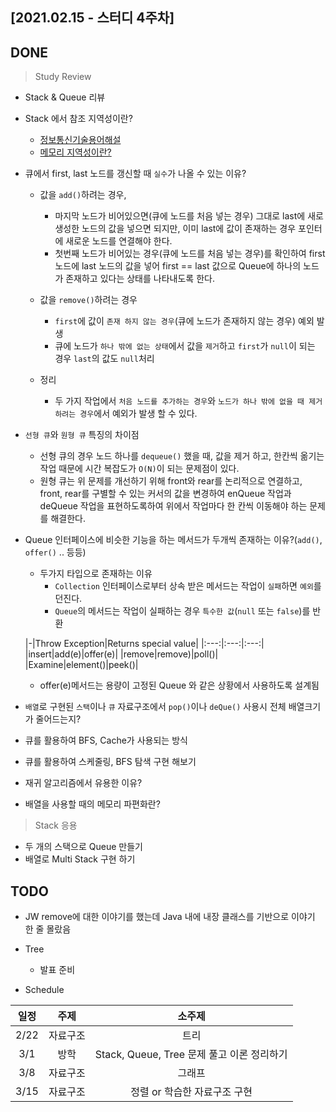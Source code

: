 ## [2021.02.15 - 스터디 4주차]

## DONE

> Study Review

- Stack & Queue 리뷰

- Stack 에서 참조 지역성이란?
	- [정보통신기술용어해설](http://www.ktword.co.kr/index.php)
	- [메모리 지역성이란?](https://wikidocs.net/22298)

- 큐에서 first, last 노드를 갱신할 때 `실수`가 나올 수 있는 이유?
	- 값을 `add()`하려는 경우,
		- 마지막 노드가 비어있으면(큐에 노드를 처음 넣는 경우) 그대로 last에 새로 생성한 노드의 값을 넣으면 되지만, 이미 last에 값이 존재하는 경우 포인터에 새로운 노드를 연결해야 한다.
		- 첫번째 노드가 비어있는 경우(큐에 노드를 처음 넣는 경우)를 확인하여 first 노드에 last 노드의 값을 넣어 first == last 값으로 Queue에 하나의 노드가 존재하고 있다는 상태를 나타내도록 한다.

	- 값을 `remove()`하려는 경우
		- `first`에 값이 `존재 하지 않는 경우`(큐에 노드가 존재하지 않는 경우) 예외 발생
		- 큐에 노드가 `하나 밖에 없는 상태`에서 값을 `제거`하고 `first`가 `null`이 되는 경우 `last`의 값도 `null`처리

	- 정리
		- 두 가지 작업에서 `처음 노드를 추가하는 경우`와 `노드가 하나 밖에 없을 때 제거하려는 경우`에서 예외가 발생 할 수 있다.

- `선형 큐`와 `원형 큐` 특징의 차이점
	- 선형 큐의 경우 노드 하나를 `dequeue()` 했을 때, 값을 제거 하고, 한칸씩 옮기는 작업 때문에 시간 복잡도가 `O(N)`이 되는 문제점이 있다.
	- 원형 큐는 위 문제를 개선하기 위해 front와 rear를 논리적으로 연결하고, front, rear를 구별할 수 있는 커서의 값을 변경하여 enQueue 작업과 deQueue 작업을 표현하도록하여 위에서 작업마다 한 칸씩 이동해야 하는 문제를 해결한다.

- Queue 인터페이스에 비슷한 기능을 하는 메서드가 두개씩 존재하는 이유?(`add()`, `offer()` .. 등등)
	- 두가지 타입으로 존재하는 이유
		- `Collection` 인터페이스로부터 상속 받은 메서드는 작업이 `실패`하면 `예외`를 던진다.
		- `Queue`의 메서드는 작업이 실패하는 경우 `특수한 값`(`null` 또는 `false`)를 반환

  |-|Throw Exception|Returns special value|
            |:---:|:---:|:---:|
  |insert|add(e)|offer(e)|
  |remove|remove)|poll()|
  |Examine|element()|peek()|

	- offer(e)메서드는 용량이 고정된 Queue 와 같은 상황에서 사용하도록 설계됨

- `배열`로 구현된 `스택`이나 `큐` 자료구조에서 `pop()`이나 `deQue()` 사용시 전체 배열크기가 줄어드는지?

- 큐를 활용하여 BFS, Cache가 사용되는 방식
- 큐를 활용하여 스케줄링, BFS 탐색 구현 해보기
- 재귀 알고리즘에서 유용한 이유?
- 배열을 사용할 때의 메모리 파편화란?

> Stack 응용

- 두 개의 스택으로 Queue 만들기
- 배열로 Multi Stack 구현 하기

## TODO

- JW remove에 대한 이야기를 했는데 Java 내에 내장 클래스를 기반으로 이야기 한 줄 몰랐음

- Tree
	- 발표 준비

- Schedule

|일정|주제|소주제|
|:---:|:---:|:---:|
|2/22|자료구조|트리|
|3/1|방학|Stack, Queue, Tree 문제 풀고 이론 정리하기|
|3/8|자료구조|그래프|
|3/15|자료구조|정렬 or 학습한 자료구조 구현|
